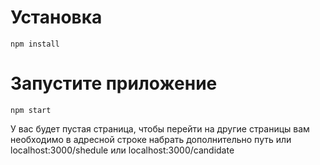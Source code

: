 # Установка 

`npm install`

# Запустите приложение

`npm start`

У вас будет пустая страница, чтобы перейти на другие страницы вам необходимо в адресной строке набрать дополнительно путь или localhost:3000/shedule или localhost:3000/candidate
